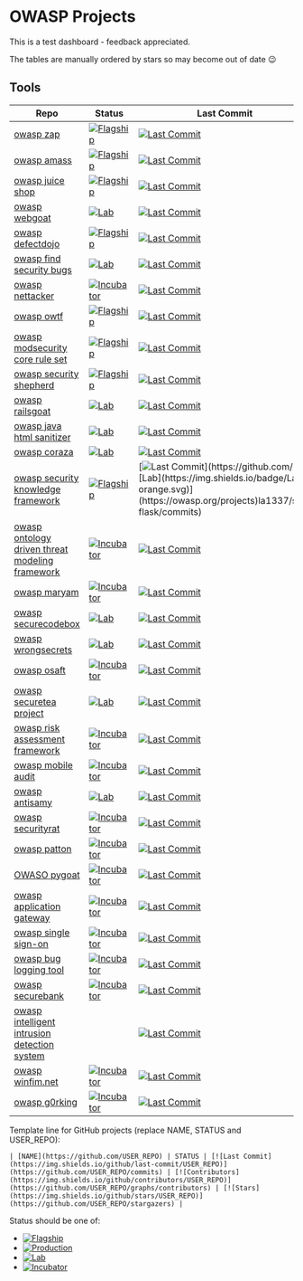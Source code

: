 # OWASP Projects

This is a test dashboard - feedback appreciated.

The tables are manually ordered by stars so may become out of date :wink:

## Tools

| Repo | Status | Last Commit | Committers | Stars |
| --- | --- | --- | --- | --- |
| [owasp zap](https://github.com/zaproxy/zaproxy) | [![Flagship](https://img.shields.io/badge/Flagship-brightgreen.svg)](https://owasp.org/projects) | [![Last Commit](https://img.shields.io/github/last-commit/zaproxy/zaproxy)](https://github.com/zaproxy/zaproxy/commits) | [![Contributors](https://img.shields.io/github/contributors/zaproxy/zaproxy)](https://github.com/zaproxy/zaproxy/graphs/contributors) | [![Stars](https://img.shields.io/github/stars/zaproxy/zaproxy)](https://github.com/zaproxy/zaproxy/stargazers) |
| [owasp amass](https://github.com/OWASP/Amass) | [![Flagship](https://img.shields.io/badge/Flagship-brightgreen.svg)](https://owasp.org/projects) | [![Last Commit](https://img.shields.io/github/last-commit/OWASP/Amass)](https://github.com/OWASP/Amass/commits) | [![Contributors](https://img.shields.io/github/contributors/OWASP/Amass)](https://github.com/OWASP/Amass/graphs/contributors) | [![Stars](https://img.shields.io/github/stars/OWASP/Amass)](https://github.com/OWASP/Amass/stargazers) |
| [owasp juice shop](https://github.com/juice-shop/juice-shop) | [![Flagship](https://img.shields.io/badge/Flagship-brightgreen.svg)](https://owasp.org/projects) | [![Last Commit](https://img.shields.io/github/last-commit/juice-shop/juice-shop)](https://github.com/juice-shop/juice-shop/commits) | [![Contributors](https://img.shields.io/github/contributors/juice-shop/juice-shop)](https://github.com/juice-shop/juice-shop/graphs/contributors) | [![Stars](https://img.shields.io/github/stars/juice-shop/juice-shop)](https://github.com/juice-shop/juice-shop/stargazers) |
| [owasp webgoat](https://github.com/WebGoat/WebGoat) | [![Lab](https://img.shields.io/badge/Lab-orange.svg)](https://owasp.org/projects) | [![Last Commit](https://img.shields.io/github/last-commit/WebGoat/WebGoat)](https://github.com/WebGoat/WebGoat/commits) | [![Contributors](https://img.shields.io/github/contributors/WebGoat/WebGoat)](https://github.com/WebGoat/WebGoat/graphs/contributors) | [![Stars](https://img.shields.io/github/stars/WebGoat/WebGoat)](https://github.com/WebGoat/WebGoat/stargazers) |
| [owasp defectdojo](https://github.com/DefectDojo/django-DefectDojo) | [![Flagship](https://img.shields.io/badge/Flagship-brightgreen.svg)](https://owasp.org/projects) | [![Last Commit](https://img.shields.io/github/last-commit/DefectDojo/django-DefectDojo)](https://github.com/DefectDojo/django-DefectDojo/commits) | [![Contributors](https://img.shields.io/github/contributors/DefectDojo/django-DefectDojo)](https://github.com/DefectDojo/django-DefectDojo/graphs/contributors) | [![Stars](https://img.shields.io/github/stars/DefectDojo/django-DefectDojo)](https://github.com/DefectDojo/django-DefectDojo/stargazers) |
| [owasp find security bugs](https://github.com/find-sec-bugs/find-sec-bugs) | [![Lab](https://img.shields.io/badge/Lab-orange.svg)](https://owasp.org/projects) | [![Last Commit](https://img.shields.io/github/last-commit/find-sec-bugs/find-sec-bugs)](https://github.com/find-sec-bugs/find-sec-bugs/commits) | [![Contributors](https://img.shields.io/github/contributors/find-sec-bugs/find-sec-bugs)](https://github.com/find-sec-bugs/find-sec-bugs/graphs/contributors) | [![Stars](https://img.shields.io/github/stars/find-sec-bugs/find-sec-bugs)](https://github.com/find-sec-bugs/find-sec-bugs/stargazers) |
| [owasp nettacker](https://github.com/OWASP/Nettacker) | [![Incubator](https://img.shields.io/badge/Incubator-blue.svg)](https://owasp.org/projects) | [![Last Commit](https://img.shields.io/github/last-commit/OWASP/Nettacker)](https://github.com/OWASP/Nettacker/commits) | [![Contributors](https://img.shields.io/github/contributors/OWASP/Nettacker)](https://github.com/OWASP/Nettacker/graphs/contributors) | [![Stars](https://img.shields.io/github/stars/OWASP/Nettacker)](https://github.com/OWASP/Nettacker/stargazers) |
| [owasp owtf](https://github.com/owtf/owtf) | [![Flagship](https://img.shields.io/badge/Flagship-brightgreen.svg)](https://owasp.org/projects) | [![Last Commit](https://img.shields.io/github/last-commit/owtf/owtf)](https://github.com/owtf/owtf/commits) | [![Contributors](https://img.shields.io/github/contributors/owtf/owtf)](https://github.com/owtf/owtf/graphs/contributors) | [![Stars](https://img.shields.io/github/stars/owtf/owtf)](https://github.com/owtf/owtf/stargazers) |
| [owasp modsecurity core rule set](https://github.com/coreruleset/coreruleset) | [![Flagship](https://img.shields.io/badge/Flagship-brightgreen.svg)](https://owasp.org/projects) | [![Last Commit](https://img.shields.io/github/last-commit/coreruleset/coreruleset)](https://github.com/coreruleset/coreruleset/commits) | [![Contributors](https://img.shields.io/github/contributors/coreruleset/coreruleset)](https://github.com/coreruleset/coreruleset/graphs/contributors) | [![Stars](https://img.shields.io/github/stars/coreruleset/coreruleset)](https://github.com/coreruleset/coreruleset/stargazers) |
| [owasp security shepherd](https://github.com/OWASP/SecurityShepherd) | [![Flagship](https://img.shields.io/badge/Flagship-brightgreen.svg)](https://owasp.org/projects) | [![Last Commit](https://img.shields.io/github/last-commit/OWASP/SecurityShepherd)](https://github.com/OWASP/SecurityShepherd/commits) | [![Contributors](https://img.shields.io/github/contributors/OWASP/SecurityShepherd)](https://github.com/OWASP/SecurityShepherd/graphs/contributors) | [![Stars](https://img.shields.io/github/stars/OWASP/SecurityShepherd)](https://github.com/OWASP/SecurityShepherd/stargazers) |
| [owasp railsgoat](https://github.com/OWASP/railsgoat) | [![Lab](https://img.shields.io/badge/Lab-orange.svg)](https://owasp.org/projects) | [![Last Commit](https://img.shields.io/github/last-commit/OWASP/railsgoat)](https://github.com/OWASP/railsgoat/commits) | [![Contributors](https://img.shields.io/github/contributors/OWASP/railsgoat)](https://github.com/OWASP/railsgoat/graphs/contributors) | [![Stars](https://img.shields.io/github/stars/OWASP/railsgoat)](https://github.com/OWASP/railsgoat/stargazers) |
| [owasp java html sanitizer](https://github.com/OWASP/java-html-sanitizer) | [![Lab](https://img.shields.io/badge/Lab-orange.svg)](https://owasp.org/projects) | [![Last Commit](https://img.shields.io/github/last-commit/OWASP/java-html-sanitizer)](https://github.com/OWASP/java-html-sanitizer/commits) | [![Contributors](https://img.shields.io/github/contributors/OWASP/java-html-sanitizer)](https://github.com/OWASP/java-html-sanitizer/graphs/contributors) | [![Stars](https://img.shields.io/github/stars/OWASP/java-html-sanitizer)](https://github.com/OWASP/java-html-sanitizer/stargazers) |
| [owasp coraza](https://github.com/corazawaf/coraza) | [![Lab](https://img.shields.io/badge/Lab-orange.svg)](https://owasp.org/projects) | [![Last Commit](https://img.shields.io/github/last-commit/corazawaf/coraza)](https://github.com/corazawaf/coraza/commits) | [![Contributors](https://img.shields.io/github/contributors/corazawaf/coraza)](https://github.com/corazawaf/coraza/graphs/contributors) | [![Stars](https://img.shields.io/github/stars/corazawaf/coraza)](https://github.com/corazawaf/coraza/stargazers) |
| [owasp security knowledge framework](https://github.com/b[![Lab](https://img.shields.io/badge/Lab-orange.svg)](https://owasp.org/projects)la1337/skf-flask) | [![Flagship](https://img.shields.io/badge/Flagship-brightgreen.svg)](https://owasp.org/projects) | [![Last Commit](https://img.shields.io/github/last-commit/b[![Lab](https://img.shields.io/badge/Lab-orange.svg)](https://owasp.org/projects)la1337/skf-flask)](https://github.com/b[![Lab](https://img.shields.io/badge/Lab-orange.svg)](https://owasp.org/projects)la1337/skf-flask/commits) | [![Contributors](https://img.shields.io/github/contributors/b[![Lab](https://img.shields.io/badge/Lab-orange.svg)](https://owasp.org/projects)la1337/skf-flask)](https://github.com/b[![Lab](https://img.shields.io/badge/Lab-orange.svg)](https://owasp.org/projects)la1337/skf-flask/graphs/contributors) | [![Stars](https://img.shields.io/github/stars/b[![Lab](https://img.shields.io/badge/Lab-orange.svg)](https://owasp.org/projects)la1337/skf-flask)](https://github.com/b[![Lab](https://img.shields.io/badge/Lab-orange.svg)](https://owasp.org/projects)la1337/skf-flask/stargazers) |
| [owasp ontology driven threat modeling framework](https://github.com/owlcs/owlapi) | [![Incubator](https://img.shields.io/badge/Incubator-blue.svg)](https://owasp.org/projects) | [![Last Commit](https://img.shields.io/github/last-commit/owlcs/owlapi)](https://github.com/owlcs/owlapi/commits) | [![Contributors](https://img.shields.io/github/contributors/owlcs/owlapi)](https://github.com/owlcs/owlapi/graphs/contributors) | [![Stars](https://img.shields.io/github/stars/owlcs/owlapi)](https://github.com/owlcs/owlapi/stargazers) |
| [owasp maryam](https://github.com/saeeddhqan/maryam) | [![Incubator](https://img.shields.io/badge/Incubator-blue.svg)](https://owasp.org/projects) | [![Last Commit](https://img.shields.io/github/last-commit/saeeddhqan/maryam)](https://github.com/saeeddhqan/maryam/commits) | [![Contributors](https://img.shields.io/github/contributors/saeeddhqan/maryam)](https://github.com/saeeddhqan/maryam/graphs/contributors) | [![Stars](https://img.shields.io/github/stars/saeeddhqan/maryam)](https://github.com/saeeddhqan/maryam/stargazers) |
| [owasp securecodebox](https://github.com/secureCodeBox/secureCodeBox) | [![Lab](https://img.shields.io/badge/Lab-orange.svg)](https://owasp.org/projects) | [![Last Commit](https://img.shields.io/github/last-commit/secureCodeBox/secureCodeBox)](https://github.com/secureCodeBox/secureCodeBox/commits) | [![Contributors](https://img.shields.io/github/contributors/secureCodeBox/secureCodeBox)](https://github.com/secureCodeBox/secureCodeBox/graphs/contributors) | [![Stars](https://img.shields.io/github/stars/secureCodeBox/secureCodeBox)](https://github.com/secureCodeBox/secureCodeBox/stargazers) |
| [owasp wrongsecrets](https://github.com/commjoen/wrongsecrets) | [![Lab](https://img.shields.io/badge/Lab-orange.svg)](https://owasp.org/projects) | [![Last Commit](https://img.shields.io/github/last-commit/commjoen/wrongsecrets)](https://github.com/commjoen/wrongsecrets/commits) | [![Contributors](https://img.shields.io/github/contributors/commjoen/wrongsecrets)](https://github.com/commjoen/wrongsecrets/graphs/contributors) | [![Stars](https://img.shields.io/github/stars/commjoen/wrongsecrets)](https://github.com/commjoen/wrongsecrets/stargazers) |
| [owasp osaft](https://github.com/OWASP/O-Saft) | [![Incubator](https://img.shields.io/badge/Incubator-blue.svg)](https://owasp.org/projects) | [![Last Commit](https://img.shields.io/github/last-commit/OWASP/O-Saft)](https://github.com/OWASP/O-Saft/commits) | [![Contributors](https://img.shields.io/github/contributors/OWASP/O-Saft)](https://github.com/OWASP/O-Saft/graphs/contributors) | [![Stars](https://img.shields.io/github/stars/OWASP/O-Saft)](https://github.com/OWASP/O-Saft/stargazers) || [owasp apicheck](https://github.com/bbva/apicheck) | [![Incubator](https://img.shields.io/badge/Incubator-blue.svg)](https://owasp.org/projects) | [![Last Commit](https://img.shields.io/github/last-commit/bbva/apicheck)](https://github.com/bbva/apicheck/commits) | [![Contributors](https://img.shields.io/github/contributors/bbva/apicheck)](https://github.com/bbva/apicheck/graphs/contributors) | [![Stars](https://img.shields.io/github/stars/bbva/apicheck)](https://github.com/bbva/apicheck/stargazers) |
| [owasp securetea project](https://github.com/OWASP/SecureTea-Project) | [![Lab](https://img.shields.io/badge/Lab-orange.svg)](https://owasp.org/projects) | [![Last Commit](https://img.shields.io/github/last-commit/OWASP/SecureTea-Project)](https://github.com/OWASP/SecureTea-Project/commits) | [![Contributors](https://img.shields.io/github/contributors/OWASP/SecureTea-Project)](https://github.com/OWASP/SecureTea-Project/graphs/contributors) | [![Stars](https://img.shields.io/github/stars/OWASP/SecureTea-Project)](https://github.com/OWASP/SecureTea-Project/stargazers) |
| [owasp risk assessment framework](https://github.com/OWASP/RiskAssessmentFramework) | [![Incubator](https://img.shields.io/badge/Incubator-blue.svg)](https://owasp.org/projects) | [![Last Commit](https://img.shields.io/github/last-commit/OWASP/RiskAssessmentFramework)](https://github.com/OWASP/RiskAssessmentFramework/commits) | [![Contributors](https://img.shields.io/github/contributors/OWASP/RiskAssessmentFramework)](https://github.com/OWASP/RiskAssessmentFramework/graphs/contributors) | [![Stars](https://img.shields.io/github/stars/OWASP/RiskAssessmentFramework)](https://github.com/OWASP/RiskAssessmentFramework/stargazers) |
| [owasp mobile audit](https://github.com/mpast/mobileAudit) | [![Incubator](https://img.shields.io/badge/Incubator-blue.svg)](https://owasp.org/projects) | [![Last Commit](https://img.shields.io/github/last-commit/mpast/mobileAudit)](https://github.com/mpast/mobileAudit/commits) | [![Contributors](https://img.shields.io/github/contributors/mpast/mobileAudit)](https://github.com/mpast/mobileAudit/graphs/contributors) | [![Stars](https://img.shields.io/github/stars/mpast/mobileAudit)](https://github.com/mpast/mobileAudit/stargazers) |
| [owasp antisamy](https://github.com/nahsra/antisamy) | [![Lab](https://img.shields.io/badge/Lab-orange.svg)](https://owasp.org/projects) | [![Last Commit](https://img.shields.io/github/last-commit/nahsra/antisamy)](https://github.com/nahsra/antisamy/commits) | [![Contributors](https://img.shields.io/github/contributors/nahsra/antisamy)](https://github.com/nahsra/antisamy/graphs/contributors) | [![Stars](https://img.shields.io/github/stars/nahsra/antisamy)](https://github.com/nahsra/antisamy/stargazers) |
| [owasp securityrat](https://github.com/SecurityRAT/SecurityRAT) | [![Incubator](https://img.shields.io/badge/Incubator-blue.svg)](https://owasp.org/projects) | [![Last Commit](https://img.shields.io/github/last-commit/SecurityRAT/SecurityRAT)](https://github.com/SecurityRAT/SecurityRAT/commits) | [![Contributors](https://img.shields.io/github/contributors/SecurityRAT/SecurityRAT)](https://github.com/SecurityRAT/SecurityRAT/graphs/contributors) | [![Stars](https://img.shields.io/github/stars/SecurityRAT/SecurityRAT)](https://github.com/SecurityRAT/SecurityRAT/stargazers) |
| [owasp patton](https://github.com/BBVA/patton) | [![Incubator](https://img.shields.io/badge/Incubator-blue.svg)](https://owasp.org/projects) | [![Last Commit](https://img.shields.io/github/last-commit/BBVA/patton)](https://github.com/BBVA/patton/commits) | [![Contributors](https://img.shields.io/github/contributors/BBVA/patton)](https://github.com/BBVA/patton/graphs/contributors) | [![Stars](https://img.shields.io/github/stars/BBVA/patton)](https://github.com/BBVA/patton/stargazers) |
| [OWASO pygoat](https://github.com/adeyosemanputra/pygoat) | [![Incubator](https://img.shields.io/badge/Incubator-blue.svg)](https://owasp.org/projects) | [![Last Commit](https://img.shields.io/github/last-commit/adeyosemanputra/pygoat)](https://github.com/adeyosemanputra/pygoat/commits) | [![Contributors](https://img.shields.io/github/contributors/adeyosemanputra/pygoat)](https://github.com/adeyosemanputra/pygoat/graphs/contributors) | [![Stars](https://img.shields.io/github/stars/adeyosemanputra/pygoat)](https://github.com/adeyosemanputra/pygoat/stargazers) |
| [owasp application gateway](https://github.com/gianlucafrei/Application-Gateway) | [![Incubator](https://img.shields.io/badge/Incubator-blue.svg)](https://owasp.org/projects) | [![Last Commit](https://img.shields.io/github/last-commit/gianlucafrei/Application-Gateway)](https://github.com/gianlucafrei/Application-Gateway/commits) | [![Contributors](https://img.shields.io/github/contributors/gianlucafrei/Application-Gateway)](https://github.com/gianlucafrei/Application-Gateway/graphs/contributors) | [![Stars](https://img.shields.io/github/stars/gianlucafrei/Application-Gateway)](https://github.com/gianlucafrei/Application-Gateway/stargazers) |
| [owasp single sign-on](https://github.com/OWASP/SSO_Project) | [![Incubator](https://img.shields.io/badge/Incubator-blue.svg)](https://owasp.org/projects) | [![Last Commit](https://img.shields.io/github/last-commit/OWASP/SSO_Project)](https://github.com/OWASP/SSO_Project/commits) | [![Contributors](https://img.shields.io/github/contributors/OWASP/SSO_Project)](https://github.com/OWASP/SSO_Project/graphs/contributors) | [![Stars](https://img.shields.io/github/stars/OWASP/SSO_Project)](https://github.com/OWASP/SSO_Project/stargazers) |
| [owasp bug logging tool](https://github.com/OWASP/BLT) | [![Incubator](https://img.shields.io/badge/Incubator-blue.svg)](https://owasp.org/projects) | [![Last Commit](https://img.shields.io/github/last-commit/OWASP/BLT)](https://github.com/OWASP/BLT/commits) | [![Contributors](https://img.shields.io/github/contributors/OWASP/BLT)](https://github.com/OWASP/BLT/graphs/contributors) | [![Stars](https://img.shields.io/github/stars/OWASP/BLT)](https://github.com/OWASP/BLT/stargazers) |
| [owasp securebank](https://github.com/ssrdio/SecureBank) | [![Incubator](https://img.shields.io/badge/Incubator-blue.svg)](https://owasp.org/projects) | [![Last Commit](https://img.shields.io/github/last-commit/ssrdio/SecureBank)](https://github.com/ssrdio/SecureBank/commits) | [![Contributors](https://img.shields.io/github/contributors/ssrdio/SecureBank)](https://github.com/ssrdio/SecureBank/graphs/contributors) | [![Stars](https://img.shields.io/github/stars/ssrdio/SecureBank)](https://github.com/ssrdio/SecureBank/stargazers) |
| [owasp intelligent intrusion detection system](https://github.com/OWASP/Intelligent-Intrusion-Detection-System) |  | [![Last Commit](https://img.shields.io/github/last-commit/OWASP/Intelligent-Intrusion-Detection-System)](https://github.com/OWASP/Intelligent-Intrusion-Detection-System/commits) | [![Contributors](https://img.shields.io/github/contributors/OWASP/Intelligent-Intrusion-Detection-System)](https://github.com/OWASP/Intelligent-Intrusion-Detection-System/graphs/contributors) | [![Stars](https://img.shields.io/github/stars/OWASP/Intelligent-Intrusion-Detection-System)](https://github.com/OWASP/Intelligent-Intrusion-Detection-System/stargazers) |
| [owasp winfim.net](https://github.com/OWASP/www-project-winfim.net) | [![Incubator](https://img.shields.io/badge/Incubator-blue.svg)](https://owasp.org/projects) | [![Last Commit](https://img.shields.io/github/last-commit/OWASP/www-project-winfim.net)](https://github.com/OWASP/www-project-winfim.net/commits) | [![Contributors](https://img.shields.io/github/contributors/OWASP/www-project-winfim.net)](https://github.com/OWASP/www-project-winfim.net/graphs/contributors) | [![Stars](https://img.shields.io/github/stars/OWASP/www-project-winfim.net)](https://github.com/OWASP/www-project-winfim.net/stargazers) |
| [owasp g0rking](https://github.com/BlueVirtualNerds/G0rKing) | [![Incubator](https://img.shields.io/badge/Incubator-blue.svg)](https://owasp.org/projects) | [![Last Commit](https://img.shields.io/github/last-commit/BlueVirtualNerds/G0rKing)](https://github.com/BlueVirtualNerds/G0rKing/commits) | [![Contributors](https://img.shields.io/github/contributors/BlueVirtualNerds/G0rKing)](https://github.com/BlueVirtualNerds/G0rKing/graphs/contributors) | [![Stars](https://img.shields.io/github/stars/BlueVirtualNerds/G0rKing)](https://github.com/BlueVirtualNerds/G0rKing/stargazers) |

Template line for GitHub projects (replace NAME, STATUS and USER_REPO):
```
| [NAME](https://github.com/USER_REPO) | STATUS | [![Last Commit](https://img.shields.io/github/last-commit/USER_REPO)](https://github.com/USER_REPO/commits) | [![Contributors](https://img.shields.io/github/contributors/USER_REPO)](https://github.com/USER_REPO/graphs/contributors) | [![Stars](https://img.shields.io/github/stars/USER_REPO)](https://github.com/USER_REPO/stargazers) |
```

Status should be one of:

- [![Flagship](https://img.shields.io/badge/Flagship-brightgreen.svg)](https://owasp.org/projects)
- [![Production](https://img.shields.io/badge/Production-blueviolet.svg)](https://owasp.org/projects)
- [![Lab](https://img.shields.io/badge/Lab-orange.svg)](https://owasp.org/projects)
- [![Incubator](https://img.shields.io/badge/Incubator-blue.svg)](https://owasp.org/projects)

